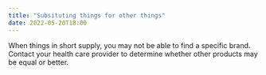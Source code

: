 ```yaml
---
title: "Subsituting things for other things"
date: 2022-05-20T18:00
---
```


When things in short supply, you may not be able to find a specific brand. Contact your health care provider to determine whether other products may be equal or better.
